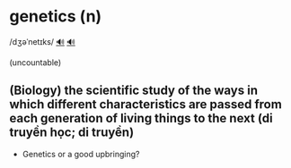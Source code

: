 # genetics (n)

/dʒəˈnetɪks/ [🔊](https://www.oxfordlearnersdictionaries.com/media/english/uk_pron/g/gen/genet/genetics__gb_3.mp3) [🔊](https://www.oxfordlearnersdictionaries.com/media/english/us_pron/g/gen/genet/genetics__us_1.mp3)

(uncountable)

## (Biology) the scientific study of the ways in which different characteristics are passed from each generation of living things to the next (di truyền học; di truyền)

- Genetics or a good upbringing?